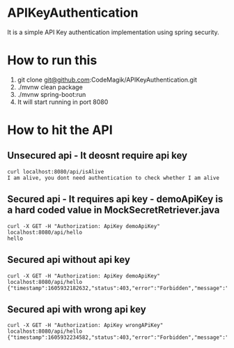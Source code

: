 # APIKeyAuthentication
It is a simple API Key authentication implementation using spring security.

# How to run this
1. git clone git@github.com:CodeMagik/APIKeyAuthentication.git
2. ./mvnw clean package
3. ./mvnw spring-boot:run
4. It will start running in port 8080

# How to hit the API
## Unsecured api - It deosnt require api key
  ``` 
  curl localhost:8080/api/isAlive 
  I am alive, you dont need authentication to check whether I am alive
  
  ```

## Secured api - It requires api key - demoApiKey is a hard coded value in MockSecretRetriever.java
  ``` 
  curl -X GET -H "Authorization: ApiKey demoApiKey" localhost:8080/api/hello 
  hello
  ```
## Secured api without api key
  ``` 
  curl -X GET -H "Authorization: ApiKey demoApiKey" localhost:8080/api/hello 
  {"timestamp":1605932182632,"status":403,"error":"Forbidden","message":"","path":"/api/hello"}
  ```
 ## Secured api with wrong api key
 ```
 curl -X GET -H "Authorization: ApiKey wrongAPiKey" localhost:8080/api/hello 
 {"timestamp":1605932234582,"status":403,"error":"Forbidden","message":"","path":"/api/hello"}
 ```
